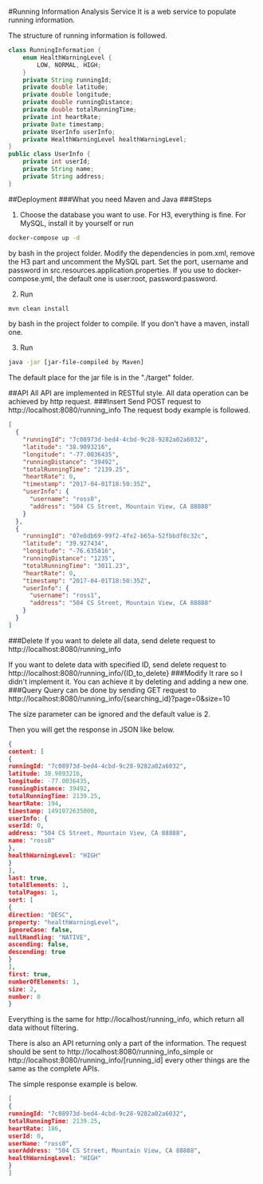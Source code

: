 #Running Information Analysis Service
It is a web service to populate running information.

The structure of running information is followed.
```java
class RunningInformation {
    enum HealthWarningLevel {
        LOW, NORMAL, HIGH;
    }
    private String runningId;
    private double latitude;
    private double longitude;
    private double runningDistance;
    private double totalRunningTime;
    private int heartRate;
    private Date timestamp;
    private UserInfo userInfo;
    private HealthWarningLevel healthWarningLevel;
}
public class UserInfo {
    private int userId;
    private String name;
    private String address;
}
```
##Deployment
###What you need
Maven and Java
###Steps
1. Choose the database you want to use. For H3, everything is fine. For MySQL, install it by yourself or run 
```bash
docker-compose up -d
```
by bash in the project folder. Modify the dependencies in pom.xml, remove the H3 part and uncomment the MySQL part. Set the port, username and password in src.resources.application.properties. If you use to docker-compose.yml, the default one is user:root, password:password.

2. Run
```bash
mvn clean install
```
by bash in the project folder to compile. If you don't have a maven, install one.

3. Run
```bash
java -jar [jar-file-compiled by Maven]
```
The default place for the jar file is in the "./target" folder.

##API
All API are implemented in RESTful style. All data operation can be achieved by http request.
###Insert
Send POST request to http://localhost:8080/running_info
The request body example is followed.
```json
[
  {
    "runningId": "7c08973d-bed4-4cbd-9c28-9282a02a6032",
    "latitude": "38.9093216",
    "longitude": "-77.0036435",
    "runningDistance": "39492",
    "totalRunningTime": "2139.25",
    "heartRate": 0,
    "timestamp": "2017-04-01T18:50:35Z",
    "userInfo": {
      "username": "ross0",
      "address": "504 CS Street, Mountain View, CA 88888"
    }
  },
  {
    "runningId": "07e8db69-99f2-4fe2-b65a-52fbbdf8c32c",
    "latitude": "39.927434",
    "longitude": "-76.635816",
    "runningDistance": "1235",
    "totalRunningTime": "3011.23",
    "heartRate": 0,
    "timestamp": "2017-04-01T18:50:35Z",
    "userInfo": {
      "username": "ross1",
      "address": "504 CS Street, Mountain View, CA 88888"
    }
  }
]
```
###Delete
If you want to delete all data, send delete request to http://localhost:8080/running_info

If you want to delete data with specified ID, send delete request to http://localhost:8080/running_info/{ID_to_delete}
###Modify
It rare so I didn't implement it. You can achieve it by deleting and adding a new one.
###Query
Query can be done by sending GET request to http://localhost:8080/running_info/{searching_id}?page=0&size=10

The size parameter can be ignored and the default value is 2.

Then you will get the response in JSON like below.

```json
{
content: [
{
runningId: "7c08973d-bed4-4cbd-9c28-9282a02a6032",
latitude: 38.9093216,
longitude: -77.0036435,
runningDistance: 39492,
totalRunningTime: 2139.25,
heartRate: 194,
timestamp: 1491072635000,
userInfo: {
userId: 0,
address: "504 CS Street, Mountain View, CA 88888",
name: "ross0"
},
healthWarningLevel: "HIGH"
}
],
last: true,
totalElements: 1,
totalPages: 1,
sort: [
{
direction: "DESC",
property: "healthWarningLevel",
ignoreCase: false,
nullHandling: "NATIVE",
ascending: false,
descending: true
}
],
first: true,
numberOfElements: 1,
size: 2,
number: 0
}
```
Everything is the same for http://localhost/running_info, which return all data without filtering.

There is also an API returning only a part of the information. The request should be sent to http://localhost:8080/running_info_simple or http://localhost:8080/running_info/[running_id] every other things are the same as the complete APIs.

The simple response example is below.
```json
[
{
runningId: "7c08973d-bed4-4cbd-9c28-9282a02a6032",
totalRunningTime: 2139.25,
heartRate: 186,
userId: 0,
userName: "ross0",
userAddress: "504 CS Street, Mountain View, CA 88888",
healthWarningLevel: "HIGH"
}
]
```